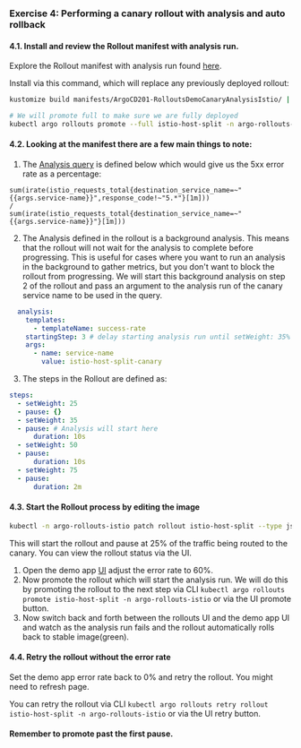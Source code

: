### Exercise 4: Performing a canary rollout with analysis and auto rollback

#### 4.1. Install and review the Rollout manifest with analysis run.

Explore the Rollout manifest with analysis run found [here](../../manifests/ArgoCD201-RolloutsDemoCanaryAnalysisIstio/).

Install via this command, which will replace any previously deployed rollout:
```sh
kustomize build manifests/ArgoCD201-RolloutsDemoCanaryAnalysisIstio/ | kubectl apply -f -

# We will promote full to make sure we are fully deployed
kubectl argo rollouts promote --full istio-host-split -n argo-rollouts-istio
```

#### 4.2. Looking at the manifest there are a few main things to note:

1. The [Analysis query](../../manifests/ArgoCD201-RolloutsDemoCanaryAnalysisIstio/analysis_template.yaml#19) is defined below which would give us the 5xx error rate as a percentage:
```
sum(irate(istio_requests_total{destination_service_name=~"{{args.service-name}}",response_code!~"5.*"}[1m]))
/
sum(irate(istio_requests_total{destination_service_name=~"{{args.service-name}}"}[1m]))
```
2. The Analysis defined in the rollout is a background analysis. This means that the rollout will not wait for the analysis to complete
before progressing. This is useful for cases where you want to run an analysis in the background to gather metrics, but you don't
want to block the rollout from progressing. We will start this background analysis on step 2 of the rollout and pass an
argument to the analysis run of the canary service name to be used in the query.
```yaml
  analysis:
    templates:
      - templateName: success-rate
    startingStep: 3 # delay starting analysis run until setWeight: 35%
    args:
      - name: service-name
        value: istio-host-split-canary
```
3. The steps in the Rollout are defined as:
```yaml
steps:
  - setWeight: 25
  - pause: {}
  - setWeight: 35
  - pause: # Analysis will start here
      duration: 10s
  - setWeight: 50
  - pause:
      duration: 10s
  - setWeight: 75
  - pause:
      duration: 2m
```

#### 4.3. Start the Rollout process by editing the image

```sh
kubectl -n argo-rollouts-istio patch rollout istio-host-split --type json --patch '[{"op": "replace", "path": "/spec/template/spec/containers/0/image", "value": "ghcr.io/argocon22workshop/rollouts-demo:yellow" }]'
```

This will start the rollout and pause at 25% of the traffic being routed to the canary. You can view the rollout status via the UI.

1. Open the demo app [UI](http://localhost) adjust the error rate to 60%.
1. Now promote the rollout which will start the analysis run. We will do this by promoting the rollout to the next step via CLI `kubectl argo rollouts promote istio-host-split -n argo-rollouts-istio`
or via the UI promote button.
1. Now switch back and forth between the rollouts UI and the demo app UI and watch as the analysis run fails and the
rollout automatically rolls back to stable image(green).

#### 4.4. Retry the rollout without the error rate
Set the demo app error rate back to 0% and retry the rollout. You might need to refresh page.

You can retry the rollout via CLI `kubectl argo rollouts retry rollout istio-host-split -n argo-rollouts-istio` or via the UI retry button.

#### Remember to promote past the first pause.
